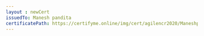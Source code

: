 ```yaml
--- 
layout : newCert 
issuedTo: Manesh pandita 
certificatePath: https://certifyme.online/img/cert/agilencr2020/Maneshpandita_0224d.png
--- 
```

